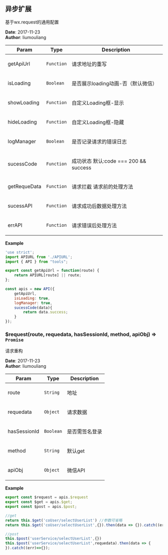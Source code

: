 ## 异步扩展
<p>基于wx.request的通用配置</p>

**Date**: 2017-11-23  
**Author**: liumouliang  

| Param | Type | Description |
| --- | --- | --- |
| getApiUrl | <code>Function</code> | <p>请求地址的重写</p> |
| isLoading | <code>Boolean</code> | <p>是否展示loading动画-否（默认微信）</p> |
| showLoading | <code>Function</code> | <p>自定义Loading框-显示</p> |
| hideLoading | <code>Function</code> | <p>自定义Loading框-隐藏</p> |
| logManager | <code>Boolean</code> | <p> 是否记录请求的错误日志 </p> |
| sucessCode | <code>Function</code> | <p> 成功状态 默认:code === 200 && success </p> |
| getRequeData | <code>Function</code> | <p> 请求拦截 请求前的处理方法 </p> |
| sucessAPI | <code>Function</code> | <p> 请求成功后数据处理方法 </p> |
| errAPI | <code>Function</code> | <p> 请求错误后处理方法 </p> |

**Example**  

```js
'use strict';
import APIURL from './APIURL';
import { API } from "tools";

export const getApiUrl = function(route) {
    return APIURL[route] || route;
};

const apis = new API({
    getApiUrl,
    isLoading: true,
    logManager: true,
    sucessCode(data){
        return data.success;
    }
});

```



### $request(route, requedata, hasSessionId, method, apiObj) ⇒ <code>Promise</code>

<p>请求重构</p>

**Date**: 2017-11-23  
**Author**: liumouliang  

| Param        | Type                 | Description           |
| ------------ | -------------------- | --------------------- |
| route        | <code>String</code>  | <p>地址</p>           |
| requedata    | <code>Object</code>  | <p>请求数据</p>       |
| hasSessionId | <code>Boolean</code> | <p>是否需签名登录</p> |
| method       | <code>String</code>  | <p>默认get</p>        |
| apiObj       | <code>Object</code>  | <p>微信API</p>        |

**Example**  

```js
export const $request = apis.$request
export const $get = apis.$get;
export const $post = apis.$post;
```

```js
//get
return this.$get('coUser/selectUserList') //参数可省略
return this.$get('coUser/selectUserList',{}).then(data => {}).catch((err)=>{});

//post
this.$post('userService/selectUserList',{})
this.$post('userService/selectUserList',requedata).then(data => {
}).catch((err)=>{});

```


